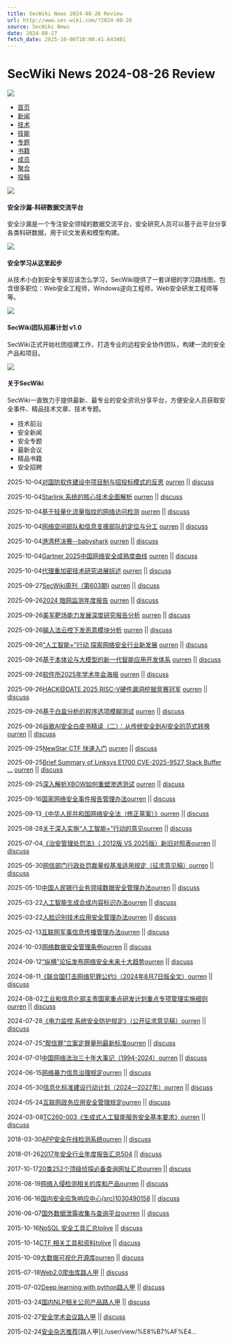 ```yaml
---
title: SecWiki News 2024-08-26 Review
url: http://www.sec-wiki.com/?2024-08-26
source: SecWiki News
date: 2024-08-27
fetch_date: 2025-10-06T18:00:41.643401
---
```


# SecWiki News 2024-08-26 Review

[![](/logo.jpg)](/index.php)

* [首页](/index.php)
* [新闻](/event)
* [技术](/news)
* [技能](/skill)
* [专题](/topic)
* [书籍](/book)
* [成员](/user/members)
* [聚合](/opml/index)
* [投稿](/tougao/create)

[![](./data.jpg)](https://www.secsilo.com/)

#### 安全沙漏-科研数据交流平台

安全沙漏是一个专注安全领域的数据交流平台，安全研究人员可以基于此平台分享各类科研数据，用于论文发表和模型构建。

[![](./learn.jpg)](http://www.sec-wiki.com/skill/1)

#### 安全学习从这里起步

从技术小白到安全专家应该怎么学习，SecWiki提供了一套详细的学习路线图，包含很多职位：Web安全工程师，Windows逆向工程师，Web安全研发工程师等等。

[![](./212123232.jpg)](http://www.sec-wiki.com/about/join)

#### SecWiki团队招募计划 v1.0

SecWiki正式开始社团组建工作，打造专业的远程安全协作团队，构建一流的安全产品和项目。

[![](./wiki-type.jpg)](http://www.sec-wiki.com/about/index)

#### 关于SecWiki

SecWiki一直致力于提供最新、最专业的安全资讯分享平台，方便安全人员获取安全事件、精品技术文章、技术专题。

* 技术前沿
* 安全新闻
* 安全专题
* 最新会议
* 精品书籍
* 安全招聘

2025-10-04[对国防软件建设中项目制与招投标模式的反思](https://mp.weixin.qq.com/s/D4wA4dqpAcCqZlqrBBj4AQ)
[ourren](./user/view/ourren)
|| [discuss](./news/32914)

2025-10-04[Starlink 系统的核心技术全面解析](https://mp.weixin.qq.com/s/r7Ydjk5f7qXG2G9JfCIl0g)
[ourren](./user/view/ourren)
|| [discuss](./news/32913)

2025-10-04[基于轻量化流量指纹的网络访问检测](https://mp.weixin.qq.com/s/kdOd_XDmR7TK_3WKRMfkNA)
[ourren](./user/view/ourren)
|| [discuss](./news/32912)

2025-10-04[网络空间部队和信息支援部队的定位与分工](https://mp.weixin.qq.com/s/Rn-MV1QFkgvi2wr57QMkeQ)
[ourren](./user/view/ourren)
|| [discuss](./news/32911)

2025-10-04[港湾杯决赛--babyshark](https://mp.weixin.qq.com/s/7IQRfE7fRIBYg6jXJWyY_Q)
[ourren](./user/view/ourren)
|| [discuss](./news/32910)

2025-10-04[Gartner 2025中国网络安全成熟度曲线](https://mp.weixin.qq.com/s/_DUfnu4YIIfwjs3AEpQZbg)
[ourren](./user/view/ourren)
|| [discuss](./news/32909)

2025-10-04[代理重加密技术研究进展综述](https://mp.weixin.qq.com/s/YPNrv2I_bPaSMj7BrT0BgQ)
[ourren](./user/view/ourren)
|| [discuss](./news/32908)

2025-09-27[SecWiki周刊（第603期)](https://www.sec-wiki.com/weekly/603)
[ourren](./user/view/ourren)
|| [discuss](./news/32907)

2025-09-26[2024 暗网监测年度报告](https://www.webray.com.cn/upload/2025/09/22/9fdeeb317db64f3187759f7abb7163d1/%E3%80%8A2024%E6%9A%97%E7%BD%91%E7%9B%91%E6%B5%8B%E5%B9%B4%E5%BA%A6%E6%8A%A5%E5%91%8A%E3%80%8B.pdf)
[ourren](./user/view/ourren)
|| [discuss](./news/32906)

2025-09-26[美军靶场能力发展深度研究报告分析](https://mp.weixin.qq.com/s/hD4nEcRTKRUJAp3lYWZxGw)
[ourren](./user/view/ourren)
|| [discuss](./news/32905)

2025-09-26[输入法云控下发恶意模块分析](https://mp.weixin.qq.com/s/4lfqX9HYQhl1un8dYbc1hg?scene=1)
[ourren](./user/view/ourren)
|| [discuss](./news/32904)

2025-09-26[“人工智能+”行动 探索网络安全行业新发展](https://mp.weixin.qq.com/s/8dUvXgV7HAyNOo6664wGPA)
[ourren](./user/view/ourren)
|| [discuss](./news/32903)

2025-09-26[基于本体论与大模型的新一代智能应用开发体系](https://mp.weixin.qq.com/s/k6ML68YzdtYATPRecQQk1w)
[ourren](./user/view/ourren)
|| [discuss](./news/32902)

2025-09-26[软件所2025年学术年会海报](https://is.cas.cn/ztzl2016/2025xsnh/205hbzs/202508/t20250827_7917938.html)
[ourren](./user/view/ourren)
|| [discuss](./news/32901)

2025-09-26[HACK@DATE 2025 RISC-V硬件漏洞挖掘竞赛冠军](https://www.bilibili.com/video/BV13eabzvE6V)
[ourren](./user/view/ourren)
|| [discuss](./news/32900)

2025-09-26[基于白盒分析的程序选项模糊测试](https://www.bilibili.com/video/BV1VSatzvEyA)
[ourren](./user/view/ourren)
|| [discuss](./news/32899)

2025-09-26[谷歌AI安全白皮书精读（二）：从传统安全到AI安全的范式转换](https://mp.weixin.qq.com/s/GY23fpYVnE53TkXShjRtPw)
[ourren](./user/view/ourren)
|| [discuss](./news/32898)

2025-09-25[NewStar CTF 快速入门](https://newstar.wiki/learn/)
[ourren](./user/view/ourren)
|| [discuss](./news/32897)

2025-09-25[Brief Summary of Linksys E1700 CVE-2025-9527 Stack Buffer ...](https://zeropath.com/blog/cve-2025-9527-linksys-e1700-buffer-overflow)
[ourren](./user/view/ourren)
|| [discuss](./news/32896)

2025-09-25[深入解析XBOW如何重塑渗透测试](https://www.freebuf.com/articles/web/448809.html)
[ourren](./user/view/ourren)
|| [discuss](./news/32895)

2025-09-16[国家网络安全事件报告管理办法](https://mp.weixin.qq.com/s/xU48SqBRu9rayWrb2xtLMQ)[ourren](./user/view/ourren)
|| [discuss](./event/2078)

2025-09-13[《中华人民共和国网络安全法（修正草案）》](https://mp.weixin.qq.com/s/5jYPHfDQSo_yB2ALhkUZEg)[ourren](./user/view/ourren)
|| [discuss](./event/2077)

2025-08-28[关于深入实施“人工智能+”行动的意见](https://mp.weixin.qq.com/s/gQSIB2OGpHfbrUwA7-wKYw)[ourren](./user/view/ourren)
|| [discuss](./event/2076)

2025-07-04[《治安管理处罚法》（ 2012版 VS 2025版）新旧对照表](https://mp.weixin.qq.com/s/vmdPWvc_uYRrjdWmbtuafA)[ourren](./user/view/ourren)
|| [discuss](./event/2075)

2025-05-30[网信部门行政处罚裁量权基准适用规定（征求意见稿）](https://www.cac.gov.cn/2025-05/30/c_1750315544142395.htm)[ourren](./user/view/ourren)
|| [discuss](./event/2073)

2025-05-10[中国人民银行业务领域数据安全管理办法](http://www.pbc.gov.cn/tiaofasi/144941/144957/5702602/index.html)[ourren](./user/view/ourren)
|| [discuss](./event/2072)

2025-03-22[人工智能生成合成内容标识办法](https://mp.weixin.qq.com/s/bZ18yW1vDL2P864bz2BhDg)[ourren](./user/view/ourren)
|| [discuss](./event/2071)

2025-03-22[人脸识别技术应用安全管理办法](https://mp.weixin.qq.com/s/DUH9_DWp3XYUdKjJ09Yz6g)[ourren](./user/view/ourren)
|| [discuss](./event/2070)

2025-02-13[互联网军事信息传播管理办法](https://mp.weixin.qq.com/s/vWNqrCJrwoGk5vOj-A3EOA)[ourren](./user/view/ourren)
|| [discuss](./event/2069)

2024-10-03[网络数据安全管理条例](https://mp.weixin.qq.com/s/gKL0_z5CdmD02JGly2YtQQ)[ourren](./user/view/ourren)
|| [discuss](./event/2068)

2024-09-12[“纵横”论坛发布网络安全未来十大趋势](https://mp.weixin.qq.com/s/YeNNqTnICNKDA5AdWhgqqg)[ourren](./user/view/ourren)
|| [discuss](./event/2067)

2024-08-11[《联合国打击网络犯罪公约》（2024年8月7日版全文）](https://mp.weixin.qq.com/s/eAeO2hlygPMVcyx5T_6S-Q)[ourren](./user/view/ourren)
|| [discuss](./event/2066)

2024-08-02[工业和信息化部主责国家重点研发计划重点专项管理实施细则](https://www.miit.gov.cn/gyhxxhb/jgsj/gxjss/wjfb/art/2024/art_e13533ef46b84f00ac360d85e453bcf8.html)[ourren](./user/view/ourren)
|| [discuss](./event/2065)

2024-07-28[《电力监控 系统安全防护规定》（公开征求意见稿）](https://yyglxxbsgw.ndrc.gov.cn/htmls/article/article.html?articleId=2c97d16c-9091ccb0-0190-e78abe36-000d#iframeHeight=810)[ourren](./user/view/ourren)
|| [discuss](./event/2064)

2024-07-25[“帮信罪”立案定罪量刑最新标准](https://mp.weixin.qq.com/s/Eg0PM6qewpOBw5QvzBCSWQ)[ourren](./user/view/ourren)
|| [discuss](./event/2062)

2024-07-01[中国网络法治三十年大事记（1994-2024）](https://mp.weixin.qq.com/s/Yw0YEo0Sz_QruMLgfHeOJQ)[ourren](./user/view/ourren)
|| [discuss](./event/2061)

2024-06-15[网络暴力信息治理规定](https://www.cac.gov.cn/2024-06/14/c_1720043894161555.htm)[ourren](./user/view/ourren)
|| [discuss](./event/2060)

2024-05-30[信息化标准建设行动计划（2024—2027年）](https://www.cac.gov.cn/2024-05/29/c_1718573626118437.htm)[ourren](./user/view/ourren)
|| [discuss](./event/2059)

2024-05-24[互联网政务应用安全管理规定](https://mp.weixin.qq.com/s/TLDGo-a0DbWydob7LLP6-Q)[ourren](./user/view/ourren)
|| [discuss](./event/2058)

2024-03-08[TC260-003《生成式人工智能服务安全基本要求》](https://www.tc260.org.cn/upload/2024-03-01/1709282398070082466.pdf)[ourren](./user/view/ourren)
|| [discuss](./event/2055)

2018-03-30[APP安全在线检测系统](/topic/82)[ourren](./user/view/ourren)
|| [discuss](./topic/82)

2018-01-26[2017年安全行业年度报告汇总](/topic/81)[504](./user/view/504)
|| [discuss](./topic/81)

2017-10-17[20类252个顶级侦探必备查询网址汇总](/topic/79)[ourren](./user/view/ourren)
|| [discuss](./topic/79)

2016-08-19[网络入侵检测相关的库和产品](/topic/73)[ourren](./user/view/ourren)
|| [discuss](./topic/73)

2016-06-16[国内安全应急响应中心(src)](/topic/71)[1030490158](./user/view/1030490158)
|| [discuss](./topic/71)

2016-06-07[国外数据泄露收集与查询平台](/topic/70)[ourren](./user/view/ourren)
|| [discuss](./topic/70)

2015-10-16[NoSQL 安全工具汇总](/topic/66)[tolive](./user/view/tolive)
|| [discuss](./topic/66)

2015-10-14[CTF 相关工具和资料](/topic/65)[tolive](./user/view/tolive)
|| [discuss](./topic/65)

2015-10-09[大数据可视化开源库](/topic/64)[ourren](./user/view/ourren)
|| [discuss](./topic/64)

2015-07-18[Web2.0爬虫库](/topic/63)[路人甲](./user/view/%E8%B7%AF%E4%BA%BA%E7%94%B2)
|| [discuss](./topic/63)

2015-07-02[Deep learning with python](/topic/62)[路人甲](./user/view/%E8%B7%AF%E4%BA%BA%E7%94%B2)
|| [discuss](./topic/62)

2015-03-24[国内NLP相关公司产品](/topic/61)[路人甲](./user/view/%E8%B7%AF%E4%BA%BA%E7%94%B2)
|| [discuss](./topic/61)

2015-02-27[安全学术会议](/topic/60)[路人甲](./user/view/%E8%B7%AF%E4%BA%BA%E7%94%B2)
|| [discuss](./topic/60)

2015-02-24[安全杂志推荐](/topic/59)[路人甲](./user/view/%E8%B7%AF%E4...